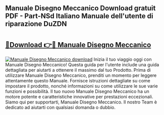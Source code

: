## Manuale Disegno Meccanico Download gratuit PDF - Part-NSd Italiano Manuale dell'utente di riparazione DuZDN

# <h2><a href="http://dfbnx78.blite.top/?on=Manuale+Disegno+Meccanico">🔗Download 👉🔴 Manuale Disegno Meccanico</a></h2>

[![Manuale Disegno Meccanico download](https://i.imgur.com/lujVjoI.png)](http://dfbnx78.blite.top/?on=Manuale+Disegno+Meccanico)
Inizia il tuo viaggio oggi con Manuale Disegno Meccanico! Questa guida per l'utente include una guida dettagliata per aiutarti a ottenere il massimo dal tuo Prodotto. Prima di utilizzare Manuale Disegno Meccanico, prenditi un momento per leggere attentamente questo Manuale. Fornisce istruzioni dettagliate su come impostare il prodotto, nonché informazioni su come utilizzare le sue varie funzioni e possibilità. Il tuo nuovo Manuale Disegno Meccanico ha un motore potente e caratteristiche innovative per prestazioni eccezionali. Siamo qui per supportarti, Manuale Disegno Meccanico. Il nostro Team è dedicato ad aiutarti con qualsiasi domanda o dubbio.
